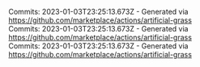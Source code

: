Commits: 2023-01-03T23:25:13.673Z - Generated via https://github.com/marketplace/actions/artificial-grass
<br>
Commits: 2023-01-03T23:25:13.673Z - Generated via https://github.com/marketplace/actions/artificial-grass
<br>
Commits: 2023-01-03T23:25:13.673Z - Generated via https://github.com/marketplace/actions/artificial-grass
<br>
